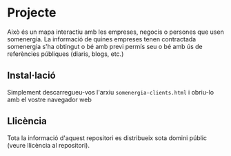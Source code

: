 # Projecte #

Això és un mapa interactiu amb les empreses, negocis o persones que usen somenergia. La informació de quines empreses tenen contractada somenergia s'ha obtingut o bé amb previ permís seu o bé amb ús de referències públiques (diaris, blogs, etc.)

## Instal·lació ##

Simplement descarregueu-vos l'arxiu `somenergia-clients.html` i obriu-lo amb el vostre navegador web

## Llicència ##

Tota la informació d'aquest repositori es distribueix sota domini públic (veure llicència al repositori).
